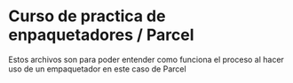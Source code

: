 # Curso de practica de enpaquetadores / Parcel

Estos archivos son para poder entender como funciona el proceso al hacer uso de un empaquetador en este caso de Parcel
